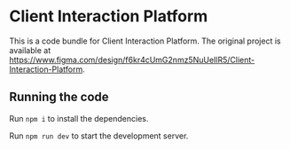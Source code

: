 
  # Client Interaction Platform

  This is a code bundle for Client Interaction Platform. The original project is available at https://www.figma.com/design/f6kr4cUmG2nmz5NuUeIlR5/Client-Interaction-Platform.

  ## Running the code

  Run `npm i` to install the dependencies.

  Run `npm run dev` to start the development server.
  
